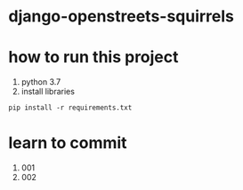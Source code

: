 # django-openstreets-squirrels

# how to run this project
1. python 3.7 
2. install libraries
```shell
pip install -r requirements.txt
```

# learn to commit
1. 001
2. 002

